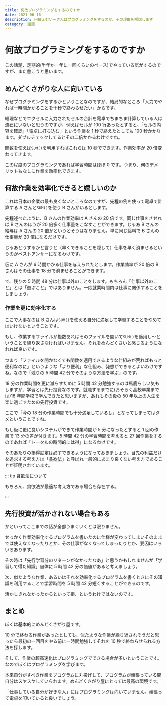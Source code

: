```yaml
---
title: 何故プログラミングをするのですか
date: 2021-06-16
description: 何故えむいーさんはプログラミングをするのか、その理由を解説します
category: 話題
---
```


# 何故プログラミングをするのですか

この話題、定期的(半年か一年に一回くらいのペース)でやっている気がするのですが、また書こうと思います。

## めんどくさがりな人に向いている

なぜプログラミングをするかということなのですが、結局的なところ「人力でやれば一時間かかることを十秒で終わらせたい」からです。

経理などでエクセルに入力されたセルの合計を電卓でちまちま計算している人は流石にいないと思うのですが、例えばセルが 100 行あったとすると、「セルの内容を確認」「電卓に打ち込む」という作業を 1 秒で終えたとしても 100 秒かかります。ダブルチェックしてるとその二倍かかるわけですね。

関数を使えば`SUM()`を利用すればこれらは 10 秒でできます。作業効率が 20 倍変わってきます。

この程度のプログラミングであれば学習時間はほぼ 0 です。つまり、何のデメリットもなしに作業を効率化できます。

## 何故作業を効率化できると嬉しいのか

これは日本の企業の最も良くないところなのですが、先程の例を使って電卓で計算する A さんと`SUM()`を使う B さんがいるとします。

先程述べたように、B さんの作業効率は A さんの 20 倍です。同じ仕事をさせれば B さんのほうが 20 倍多く仕事量をこなすことができます。じゃあ B さんの給与は A さんの 20 倍かというとそうはなりません。単に同じ給料で B さんの仕事量が 20 倍になるだけです。

じゃあどうするかと言うと（早くできることを隠して）仕事を早く済ませるというのがベストアンサーになるわけです。

仮に A さんが 6 時間かかる仕事を与えられたとします。作業効率が 20 倍の B さんはその仕事を 18 分で済ませることができます。

で、残りの 5 時間 48 分は仕事以外のことをします。もちろん「仕事以外のこと」とは「遊ぶこと」ではありません。一応就業時間内は仕事に関係することをしましょう。

### 作業を更に効率化する

ここで大事なのは B さんは`SUM()`を使える自分に満足して学習することをやめてはいけないということです。

もし、作業するファイルが複数あればそのファイルを開いて`SUM()`を適用し～ということを繰り返さなければいけません。それをめんどくさいと感じるようになれれば良いです。

つまり「ファイルを開かなくても関数を適用できるような仕組みが荒ればもっと便利なのに」というような「より便利」な仕組み、発想ができるとよいわけですね。なので「残りの 5 時間 42 分でそのような方法を学ぶ」のです。

18 分の作業時間を更に減らすために 5 時間 42 分勉強するのは馬鹿らしい気もしますが、学習とは先行投資なのです。就職するまでに(おそらく高校卒業までは)18 年間学校で学んできたと思いますが、あれもその後の 50 年以上の人生を楽に過ごすための先行投資です。

ここで「今の 18 分の作業時間でも十分満足しているし」となってしまってはダメということですね。

もし仮に更に良いシステムができて作業時間が 5 分になったとすると 1 回の作業で 13 分の差が付きます。5 時間 42 分の学習時間を考えると 27 回作業をするのであれば「トータルの時間的には得」になるわけです。

そのあたりの損得勘定は必ずできるようになっておきましょう。目先の利益だけを追求する考え方は「[貪欲法](https://ja.wikipedia.org/wiki/%E8%B2%AA%E6%AC%B2%E6%B3%95)」と呼ばれ一般的にあまり良くない考え方であることが証明されています。

::: tip 貪欲法について

もちろん、貪欲法が最適な考え方である場合も存在する。

:::

## 先行投資が活かされない場合もある

かといってここまでの話が全部うまくいくとは限りません。

せっかく作業効率化するプログラムを書いたのに仕様が変わってしまいそのままでは使えなくなったりとか、その仕事がなくなってしまったりとか、要因はいろいろあります。

その時は「先行学習分のリターンがなかったなあ」と思うかもしれませんが「学習して得た知識」自体に 5 時間 42 分の価値があると考えましょう。

次、似たような作業、あるいはそれを効率化するプログラムを書くときにその知識を利用することで学習時間を 5 時間 42 分短くすることができるのです。

活かしきれなかったからといって損、というわけではないのです。

## まとめ

ぼくは基本的にめんどくさがり屋です。

10 分で終わる作業があったとしても、似たような作業が繰り返されそうだと思ったら最初の一回目をやる前に一時間勉強してそれを 10 秒で終わらせられる方法を探します。

そして、作業の超高速化はプログラミングでできる場合が多いということです。なのでぼくはプログラミングを学びます。

本来自分がすべき作業をプログラムに丸投げして、プログラムが頑張っている間自分はスヤスヤしていられます。めんどくさがり屋にとっては最高の環境です。

「仕事している自分が好きな人」にはプログラミングは向いていません。頑張って電卓を叩いていると良いでしょう。
